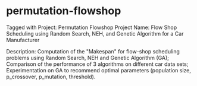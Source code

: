 # permutation-flowshop
Tagged with Project: Permutation Flowshop
Project Name: Flow Shop Scheduling using Random Search, NEH, and Genetic Algorithm for a Car Manufacturer

Description: Computation of the "Makespan" for flow-shop scheduling problems using Random Search, NEH and Genetic Algorithm (GA); 
Comparison of the performance of 3 algorithms on different car data sets; Experimentation on GA to recommend optimal parameters 
(population size, p_crossover, p_mutation, threshold).
